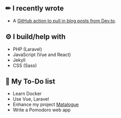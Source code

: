 ## ✏ I recently wrote

- A [GitHub action to pull in blog posts from Dev.to](https://github.com/ming-yong/dev-posts-to-jekyll-monthly-action).

## ⚙ I build/help with

- PHP (Laravel)
- JavaScript (Vue and React)
- Jekyll
- CSS (Sass)
  
## 🌱 My To-Do list

- Learn Docker
- Use Vue, Laravel
- Enhance my project [Matalogue](https://github.com/ming-yong/matalogue)
- Write a Pomodoro web app
